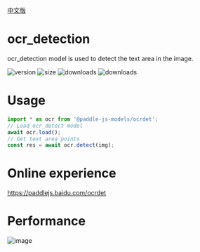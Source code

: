 [中文版](./README_cn.md)

# ocr_detection

ocr_detection model is used to detect the text area in the image.

<img src="https://img.shields.io/npm/v/@paddle-js-models/ocrdet?color=success" alt="version"> <img src="https://img.shields.io/bundlephobia/min/@paddle-js-models/ocrdet" alt="size"> <img src="https://img.shields.io/npm/dm/@paddle-js-models/ocrdet?color=orange" alt="downloads"> <img src="https://img.shields.io/npm/dt/@paddle-js-models/ocrdet" alt="downloads">

# Usage

```js
import * as ocr from '@paddle-js-models/ocrdet';
// Load ocr_detect model
await ocr.load();
// Get text area points
const res = await ocr.detect(img);
```

# Online experience

https://paddlejs.baidu.com/ocrdet

# Performance
<img alt="image" src="https://user-images.githubusercontent.com/43414102/156394295-5650b6c5-65c4-42a7-bccc-3ed459577b9d.png">
